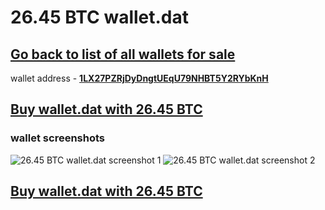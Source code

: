 # 26.45 BTC wallet.dat 

## [Go back to list of all wallets for sale](https://mady2077.github.io/walletBTC/)

wallet address - **[1LX27PZRjDyDngtUEqU79NHBT5Y2RYbKnH](https://www.blockchain.com/btc/address/1LX27PZRjDyDngtUEqU79NHBT5Y2RYbKnH)**

## [Buy wallet.dat with 26.45 BTC](https://satoshidisk.com/pay/CBJB9M)

### wallet screenshots

![26.45 BTC wallet.dat screenshot 1](https://i.imgur.com/CT88CMg.png)
![26.45 BTC wallet.dat screenshot 2](https://i.imgur.com/l1sOekb.png)


## [Buy wallet.dat with 26.45 BTC](https://satoshidisk.com/pay/CBJB9M)